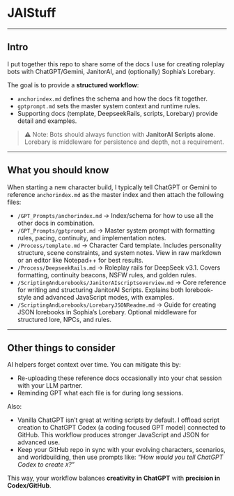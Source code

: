 # JAIStuff
---
## Intro
I put together this repo to share some of the docs I use for creating roleplay bots with ChatGPT/Gemini, JanitorAI, and (optionally) Sophia’s Lorebary.  

The goal is to provide a **structured workflow**:  
- `anchorindex.md` defines the schema and how the docs fit together.  
- `gptprompt.md` sets the master system context and runtime rules.  
- Supporting docs (template, DeepseekRails, scripts, Lorebary) provide detail and examples.  

> ⚠️ Note: Bots should always function with **JanitorAI Scripts alone**. Lorebary is middleware for persistence and depth, not a requirement.

---

## What you should know
When starting a new character build, I typically tell ChatGPT or Gemini to reference `anchorindex.md` as the master index and then attach the following files:

- `/GPT_Prompts/anchorindex.md` → Index/schema for how to use all the other docs in combination.  
- `/GPT_Prompts/gptprompt.md` → Master system prompt with formatting rules, pacing, continuity, and implementation notes.  
- `/Process/template.md` → Character Card template. Includes personality structure, scene constraints, and system notes. View in raw markdown or an editor like Notepad++ for best results.  
- `/Process/DeepseekRails.md` → Roleplay rails for DeepSeek v3.1. Covers formatting, continuity beacons, NSFW rules, and golden rules.  
- `/ScriptingAndLorebooks/JanitorAIscriptsoverview.md` → Core reference for writing and structuring JanitorAI Scripts. Explains both lorebook-style and advanced JavaScript modes, with examples.  
- `/ScriptingAndLorebooks/LorebaryJSONReadme.md` → Guide for creating JSON lorebooks in Sophia’s Lorebary. Optional middleware for structured lore, NPCs, and rules.  

---

## Other things to consider
AI helpers forget context over time. You can mitigate this by:  
- Re-uploading these reference docs occasionally into your chat session with your LLM partner.  
- Reminding GPT what each file is for during long sessions.  

Also:  
- Vanilla ChatGPT isn’t great at writing scripts by default. I offload script creation to ChatGPT Codex (a coding focused GPT model) connected to GitHub. This workflow produces stronger JavaScript and JSON for advanced use.  
- Keep your GitHub repo in sync with your evolving characters, scenarios, and worldbuilding, then use prompts like: *“How would you tell ChatGPT Codex to create `X`?”*  

This way, your workflow balances **creativity in ChatGPT** with **precision in Codex/GitHub**.

